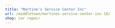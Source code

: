 ```yaml
---
title: "Martine's Service Center Inc"
url: /middletown/martines-service-center-inc-18/
shop: car repair
---
```

